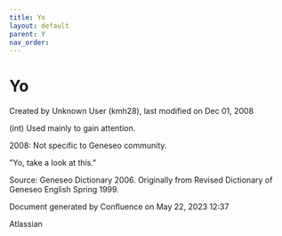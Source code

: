 ```yaml
---
title: Yo
layout: default
parent: Y
nav_order:
---
```


# Yo

Created by  Unknown User (kmh28), last modified on Dec 01, 2008

(int) Used mainly to gain attention.

2008: Not specific to Geneseo community.

&quot;Yo, take a look at this.&quot;

Source: Geneseo Dictionary 2006. Originally from Revised Dictionary of Geneseo English Spring 1999. 

Document generated by Confluence on May 22, 2023 12:37

Atlassian
